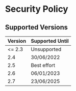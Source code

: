 # Security Policy

## Supported Versions

| Version | Supported Until |
| ------- | --------------- |
| <= 2.3  | Unsupported     |
| 2.4     | 30/06/2022      |
| 2.5     | Best effort     |
| 2.6     | 06/01/2023      |
| 2.7     | 23/06/2025      |
